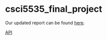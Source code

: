 # csci5535_final_project

Our updated report can be found [here](https://www.overleaf.com/read/yptpmvjxyxjx#160982).

[API](https://platform.openai.com/docs/api-reference/completions)
